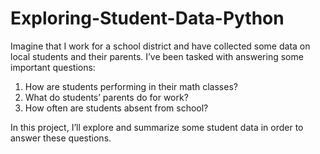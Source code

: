 # Exploring-Student-Data-Python

Imagine that I work for a school district and have collected some data on local students and their parents. I’ve been tasked with answering some important questions:

1. How are students performing in their math classes?
2. What do students’ parents do for work?
3. How often are students absent from school?

In this project, I’ll explore and summarize some student data in order to answer these questions.
